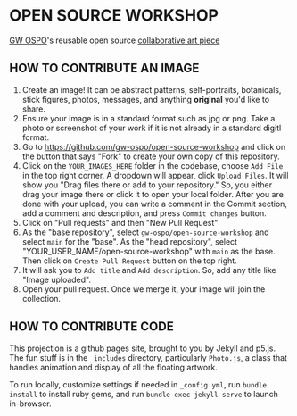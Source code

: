 # OPEN SOURCE WORKSHOP
[GW OSPO](https://github.com/gw-ospo)'s reusable open source [collaborative art piece](https://gw-ospo.github.io/open-source-workshop)

## HOW TO CONTRIBUTE AN IMAGE
1. Create an image! It can be abstract patterns, self-portraits, botanicals, stick figures, photos, messages, and anything **original** you'd like to share.
2. Ensure your image is in a standard format such as jpg or png.  Take a photo or screenshot of your work if it is not already in a standard digitl format.
3. Go to https://github.com/gw-ospo/open-source-workshop and click on the button that says "Fork" to create your own copy of this repository.
4. Click on the `YOUR_IMAGES_HERE` folder in the codebase, choose `Add File` in the top right corner. A dropdown will appear, click `Upload Files`. It will show you "Drag files there or add to your repository." So, you either drag your image there or click it to open your local folder. After you are done with your upload, you can write a comment in the Commit section, add a comment and description, and press `Commit changes` button.
5. Click on "Pull requests" and then "New Pull Request"
6. As the "base repository", select `gw-ospo/open-source-workshop` and select `main` for the "base". As the "head repository", select "YOUR_USER_NAME/open-source-workshop" with `main` as the base. Then click on `Create Pull Request` button on the top right.
7. It will ask you to `Add title` and `Add description`. So, add any title like "Image uploaded".
8. Open your pull request. Once we merge it, your image will join the collection. 

## HOW TO CONTRIBUTE CODE
This projection is a github pages site, brought to you by Jekyll and p5.js.
The fun stuff is in the `_includes` directory, particularly `Photo.js`, a class that handles animation and display of all the floating artwork.

To run locally, customize settings if needed in `_config.yml`, run `bundle install` to install ruby gems, and run `bundle exec jekyll serve` to launch in-browser.

